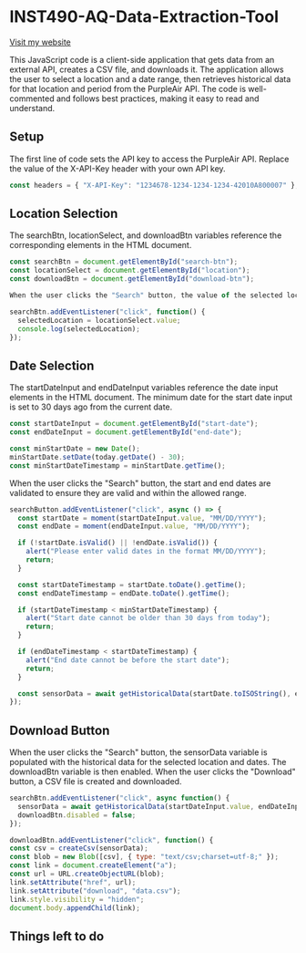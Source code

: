 # INST490-AQ-Data-Extraction-Tool

[Visit my website](./Website/index.html)

This JavaScript code is a client-side application that gets data from an external API, creates a CSV file, and downloads it. The application allows the user to select a location and a date range, then retrieves historical data for that location and period from the PurpleAir API. The code is well-commented and follows best practices, making it easy to read and understand.

## Setup
The first line of code sets the API key to access the PurpleAir API. Replace the value of the X-API-Key header with your own API key.

```js
const headers = { "X-API-Key": "1234678-1234-1234-1234-42010A800007" }; // replace with your actual API key
```
## Location Selection
The searchBtn, locationSelect, and downloadBtn variables reference the corresponding elements in the HTML document.
```js
const searchBtn = document.getElementById("search-btn");
const locationSelect = document.getElementById("location");
const downloadBtn = document.getElementById("download-btn");

When the user clicks the "Search" button, the value of the selected location is assigned to the selectedLocation global variable.

searchBtn.addEventListener("click", function() {
  selectedLocation = locationSelect.value;
  console.log(selectedLocation);
});
```
## Date Selection
The startDateInput and endDateInput variables reference the date input elements in the HTML document. The minimum date for the start date input is set to 30 days ago from the current date.
``` js
const startDateInput = document.getElementById("start-date");
const endDateInput = document.getElementById("end-date");

const minStartDate = new Date();
minStartDate.setDate(today.getDate() - 30);
const minStartDateTimestamp = minStartDate.getTime();
```
When the user clicks the "Search" button, the start and end dates are validated to ensure they are valid and within the allowed range.
```js
searchButton.addEventListener("click", async () => {
  const startDate = moment(startDateInput.value, "MM/DD/YYYY");
  const endDate = moment(endDateInput.value, "MM/DD/YYYY");

  if (!startDate.isValid() || !endDate.isValid()) {
    alert("Please enter valid dates in the format MM/DD/YYYY");
    return;
  }

  const startDateTimestamp = startDate.toDate().getTime();
  const endDateTimestamp = endDate.toDate().getTime();

  if (startDateTimestamp < minStartDateTimestamp) {
    alert("Start date cannot be older than 30 days from today");
    return;
  }

  if (endDateTimestamp < startDateTimestamp) {
    alert("End date cannot be before the start date");
    return;
  }

  const sensorData = await getHistoricalData(startDate.toISOString(), endDate.toISOString());
});
```
## Download Button
When the user clicks the "Search" button, the sensorData variable is populated with the historical data for the selected location and dates. The downloadBtn variable is then enabled. When the user clicks the "Download" button, a CSV file is created and downloaded.
``` js
searchBtn.addEventListener("click", async function() {
  sensorData = await getHistoricalData(startDateInput.value, endDateInput.value);
  downloadBtn.disabled = false;
});

downloadBtn.addEventListener("click", function() {
const csv = createCsv(sensorData);
const blob = new Blob([csv], { type: "text/csv;charset=utf-8;" });
const link = document.createElement("a");
const url = URL.createObjectURL(blob);
link.setAttribute("href", url);
link.setAttribute("download", "data.csv");
link.style.visibility = "hidden";
document.body.appendChild(link);
```
## Things left to do